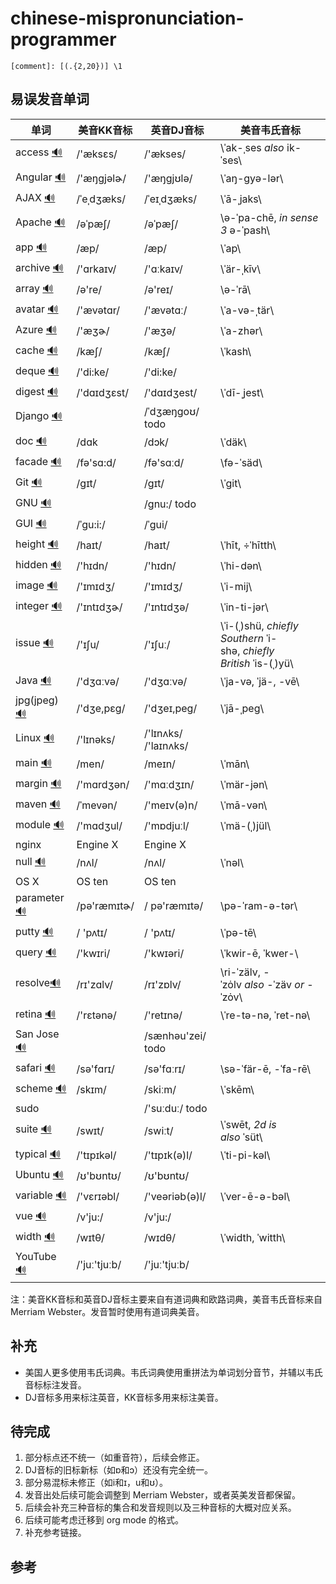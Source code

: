 # chinese-mispronunciation-programmer
```
[comment]: [(.{2,20})] \1
```

## 易误发音单词

| 单词                                       | 美音KK音标       | 英音DJ音标               | 美音韦氏音标                                   |
| ---------------------------------------- | ------------ | -------------------- | ---------------------------------------- |
| access [🔊](http://dict.youdao.com/dictvoice?audio=access&type=2) | /'æksɛs/     | /'ækses/             | \ˈak-ˌses *also* ik-ˈses\                |
| Angular [🔊](http://dict.youdao.com/dictvoice?audio=Angular&type=2) | /'æŋɡjəlɚ/   | /'æŋgjʊlə/           | \ˈaŋ-gyə-lər\                            |
| AJAX [🔊](http://dict.youdao.com/dictvoice?audio=AJAX&type=2) | /ˈeˌdʒæks/   | /ˈeɪˌdʒæks/          | \ˈā-ˌjaks\                               |
| Apache [🔊](http://dict.youdao.com/dictvoice?audio=Apache&type=2) | /əˈpæʃ/      | /əˈpæʃ/              | \ə-ˈpa-chē, *in sense 3* ə-ˈpash\        |
| app [🔊](http://dict.youdao.com/dictvoice?audio=app&type=2) | /æp/         | /æp/                 | \ˈap\                                    |
| archive [🔊](http://dict.youdao.com/dictvoice?audio=archive&type=2) | /'ɑrkaɪv/    | /'ɑːkaɪv/            | \ˈär-ˌkīv\                               |
| array [🔊](http://dict.youdao.com/dictvoice?audio=array&type=2) | /ə're/       | /ə'reɪ/              | \ə-ˈrā\                                  |
| avatar [🔊](http://dict.youdao.com/dictvoice?audio=avatar&type=2) | /'ævətɑr/    | /'ævətɑː/            | \ˈa-və-ˌtär\                             |
| Azure [🔊](http://dict.youdao.com/dictvoice?audio=azure&type=2) | /'æʒɚ/       | /'æʒə/               | \ˈa-zhər\                                |
| cache [🔊](http://dict.youdao.com/dictvoice?audio=cache&type=2) | /kæʃ/        | /kæʃ/                | \ˈkash\                                  |
| deque [🔊](http://dict.youdao.com/dictvoice?audio=deque&type=2) | /'di:ke/     | /'di:ke/             |                                          |
| digest [🔊](http://dict.youdao.com/dictvoice?audio=digest&type=2) | /'dɑɪdʒɛst/  | /'dɑɪdʒest/          | \ˈdī-ˌjest\                              |
| Django [🔊](http://dict.youdao.com/dictvoice?audio=Django&type=2) |              | /ˈdʒæŋɡoʊ/ todo      |                                          |
| doc [🔊](http://dict.youdao.com/dictvoice?audio=doc&type=2) | /dɑk         | /dɔk/                | \ˈdäk\                                   |
| facade [🔊](http://dict.youdao.com/dictvoice?audio=facade&type=2) | /fə'sɑ:d/    | /fə'sɑːd/            | \fə-ˈsäd\                                |
| Git [🔊](http://dict.youdao.com/dictvoice?audio=git&type=2) | /ɡɪt/        | /ɡɪt/                | \ˈgit\                                   |
| GNU [🔊](http://dict.youdao.com/dictvoice?audio=GNU&type=2) |              | /gnu:/ todo          |                                          |
| GUI [🔊](http://dict.youdao.com/dictvoice?audio=GUI&type=2) | /ˈgu:i:/     | /ˈɡui/               |                                          |
| height [🔊](http://dict.youdao.com/dictvoice?audio=height&type=2) | /haɪt/       | /haɪt/               | \ˈhīt, ÷ˈhītth\                          |
| hidden [🔊](http://dict.youdao.com/dictvoice?audio=hidden&type=2) | /'hɪdn/      | /'hɪdn/              | \ˈhi-dən\                                |
| image [🔊](http://dict.youdao.com/dictvoice?audio=image&type=2) | /'ɪmɪdʒ/     | /'ɪmɪdʒ/             | \ˈi-mij\                                 |
| integer [🔊](http://dict.youdao.com/dictvoice?audio=integer&type=2) | /'ɪntɪdʒɚ/   | /'ɪntɪdʒə/           | \ˈin-ti-jər\                             |
| issue [🔊](http://dict.youdao.com/dictvoice?audio=issue&type=2) | /'ɪʃu/       | /'ɪʃuː/              | \ˈi-(ˌ)shü, *chiefly Southern* ˈi-shə, *chiefly British* ˈis-(ˌ)yü\ |
| Java [🔊](http://dict.youdao.com/dictvoice?audio=java&type=2) | /'dʒɑːvə/    | /'dʒɑːvə/            | \ˈja-və, ˈjä-, -vē\                      |
| jpg(jpeg) [🔊](http://dict.youdao.com/dictvoice?audio=JPEG&type=2) | /'dʒe,pɛg/   | /'dʒeɪ,peɡ/          | \ˈjā-ˌpeg\                               |
| Linux [🔊](http://dict.youdao.com/dictvoice?audio=linux&type=2) | /'lɪnəks/    | /'lɪnʌks/ /'laɪnʌks/ |                                          |
| main [🔊](http://dict.youdao.com/dictvoice?audio=main&type=2) | /men/        | /meɪn/               | \ˈmān\                                   |
| margin [🔊](http://dict.youdao.com/dictvoice?audio=margin&type=2) | /'mɑrdʒən/   | /'mɑːdʒɪn/           | \ˈmär-jən\                               |
| maven [🔊](http://dict.youdao.com/dictvoice?audio=maven&type=2) | /ˈmevən/     | /'meɪv(ə)n/          | \ˈmā-vən\                                |
| module [🔊](http://dict.youdao.com/dictvoice?audio=module&type=2) | /'mɑdʒul/    | /'mɒdjuːl/           | \ˈmä-(ˌ)jül\                             |
| nginx                                    | Engine X     | Engine X             |                                          |
| null [🔊](http://dict.youdao.com/dictvoice?audio=null&type=2) | /nʌl/        | /nʌl/                | \ˈnəl\                                   |
| OS X                                     | OS ten       | OS ten               |                                          |
| parameter [🔊](http://dict.youdao.com/dictvoice?audio=parameter&type=2) | /pə'ræmɪtɚ/  | / pə'ræmɪtə/         | \pə-ˈram-ə-tər\                          |
| putty [🔊](http://dict.youdao.com/dictvoice?audio=putty&type=2) | / 'pʌtɪ/     | / 'pʌtɪ/             | \ˈpə-tē\                                 |
| query [🔊](http://dict.youdao.com/dictvoice?audio=query&type=2) | /'kwɪri/     | /'kwɪəri/            | \ˈkwir-ē, ˈkwer-\                        |
| resolve[🔊](http://dict.youdao.com/dictvoice?audio=resolve&type=2) | /rɪ'zɑlv/    | /rɪ'zɒlv/            | \ri-ˈzälv, -ˈzȯlv *also* -ˈzäv *or* -ˈzȯv\ |
| retina [🔊](http://dict.youdao.com/dictvoice?audio=retina&type=2) | /'rɛtənə/    | /'retɪnə/            | \ˈre-tə-nə, ˈret-nə\                     |
| San Jose [🔊](http://dict.youdao.com/dictvoice?audio=san%20jose&type=2) |              | /sænhəu'zei/ todo    |                                          |
| safari [🔊](http://dict.youdao.com/dictvoice?audio=safari&type=2) | /sə'fɑrɪ/    | /sə'fɑːrɪ/           | \sə-ˈfär-ē, -ˈfa-rē\                     |
| scheme [🔊](http://dict.youdao.com/dictvoice?audio=scheme&type=2) | /skɪm/       | /skiːm/              | \ˈskēm\                                  |
| sudo                                     |              | /'suːduː/ todo       |                                          |
| suite [🔊](http://dict.youdao.com/dictvoice?audio=suite&type=2) | /swɪt/       | /swiːt/              | \ˈswēt, *2d is also* ˈsüt\               |
| typical [🔊](http://dict.youdao.com/dictvoice?audio=typical&type=2) | /'tɪpɪkəl/   | /'tɪpɪk(ə)l/         | \ˈti-pi-kəl\                             |
| Ubuntu [🔊](http://dict.youdao.com/dictvoice?audio=ubuntu&type=2) | /ʊ'bʊntʊ/    | /ʊ'bʊntʊ/            |                                          |
| variable [🔊](http://dict.youdao.com/dictvoice?audio=variable&type=2) | /'vɛrɪəbl/   | /'veəriəb(ə)l/       | \ˈver-ē-ə-bəl\                           |
| vue [🔊](http://dict.youdao.com/dictvoice?audio=vue&type=2) | /v'ju:/      | /v'ju:/              |                                          |
| width [🔊](http://dict.youdao.com/dictvoice?audio=width&type=2) | /wɪtθ/       | /wɪdθ/               | \ˈwidth, ˈwitth\                         |
| YouTube [🔊](http://dict.youdao.com/dictvoice?audio=youtube&type=2) | /'juː'tjuːb/ | /'juː'tjuːb/         |                                          |

注：美音KK音标和英音DJ音标主要来自有道词典和欧路词典，美音韦氏音标来自Merriam Webster。发音暂时使用有道词典美音。

## 补充

* 美国人更多使用韦氏词典。韦氏词典使用重拼法为单词划分音节，并辅以韦氏音标标注发音。
* DJ音标多用来标注英音，KK音标多用来标注美音。

## 待完成

1. 部分标点还不统一（如重音符），后续会修正。
2. DJ音标的旧标新标（如ɒ和ɔ）还没有完全统一。
3. 部分易混标未修正（如i和ɪ，u和ʊ）。
4. 发音出处后续可能会调整到 Merriam Webster，或者英美发音都保留。
5. 后续会补充三种音标的集合和发音规则以及三种音标的大概对应关系。
6. 后续可能考虑迁移到 org mode 的格式。
7. 补充参考链接。

## 参考

